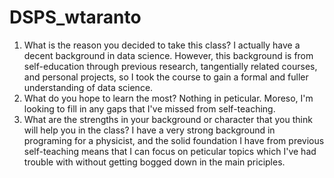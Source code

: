 # DSPS_wtaranto

1. What is the reason you decided to take this class?
    I actually have a decent background in data science. However, this background is from self-education through previous research, tangentially related courses, and personal projects, so I took the course to gain a formal and fuller understanding of data science.
2. What do you hope to learn the most?
    Nothing in peticular. Moreso, I'm looking to fill in any gaps that I've missed from self-teaching.
3. What are the strengths in your background or character that you think will help you in the class?
    I have a very strong background in programing for a physicist, and the solid foundation I have from previous self-teaching means that I can focus on peticular topics which I've had trouble with without getting bogged down in the main priciples.    
